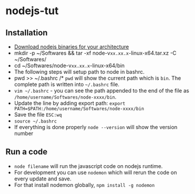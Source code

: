 # nodejs-tut

## Installation
- [Download nodejs binaries for your architecture](https://nodejs.org/en/download/)
- mkdir -p ~/Softwares && tar -xf node-v`xx.xx.x`-linux-x64.tar.xz -C ~/Softwares/
- cd ~/Softwares/node-v`xx.xx.x`-linux-x64/bin
- The following steps will setup path to node in bashrc.
- pwd >> ~/.bashrc /* `pwd` will show the current path which is `bin`. The complete path is written into `~/.bashrc` file.
- `vim ~/.bashrc` - you can see the path appended to the end of the file as `/home/username/Softwares/node-xxxx/bin`.
- Update the line by adding export path: `export PATH=$PATH:/home/username/Softwares/node-xxxx/bin`
- Save the file `ESC:wq`
- `source ~/.bashrc`
- If everything is done properly `node --version` will show the version number

## Run a code
- `node filename` will run the javascript code on nodejs runtime.
- For development you can use `nodemon` which will rerun the code on every update and save.
- For that install nodemon globally, `npm install -g nodemon` 

